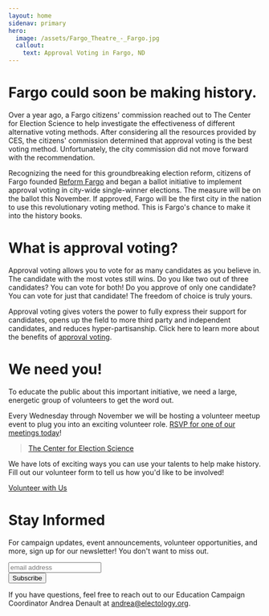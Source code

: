 ```yaml
---
layout: home
sidenav: primary
hero:
  image: /assets/Fargo_Theatre_-_Fargo.jpg
  callout:
    text: Approval Voting in Fargo, ND
---
```


# Fargo could soon be making history.

Over a year ago, a Fargo citizens' commission reached out to The Center for Election Science to help investigate the effectiveness of different alternative voting methods. After considering all the resources provided by CES, the citizens' commission determined that approval voting is the best voting method. Unfortunately, the city commission did not move forward with the recommendation.

Recognizing the need for this groundbreaking election reform, citizens of Fargo founded [Reform Fargo](https://reformfargo.org) and began a ballot initiative to implement approval voting in city-wide single-winner elections. The measure will be on the ballot this November. If approved, Fargo will be the first city in the nation to use this revolutionary voting method. This is Fargo's chance to make it into the history books.

# What is approval voting?

Approval voting allows you to vote for as many candidates as you believe in. The candidate with the most votes still wins. Do you like two out of three candidates? You can vote for both! Do you approve of only one candidate? You can vote for just that candidate! The freedom of choice is truly yours.

Approval voting gives voters the power to fully express their support for candidates, opens up the field to more third party and independent candidates, and reduces hyper-partisanship. Click here to learn more about the benefits of [approval voting](https://approval.vote).

# We need you!

To educate the public about this important initiative, we need a large, energetic group of volunteers to get the word out. 

Every Wednesday through November we will be hosting a volunteer meetup event to plug you into an exciting volunteer role. [RSVP for one of our meetings today](https://www.facebook.com/events/2548162715408405/)!

<div class="fb-page" data-href="https://www.facebook.com/electionscience/" data-tabs="events" data-small-header="false" data-adapt-container-width="true" data-hide-cover="false" data-show-facepile="false"><blockquote cite="https://www.facebook.com/electionscience/" class="fb-xfbml-parse-ignore"><a href="https://www.facebook.com/electionscience/">The Center for Election Science</a></blockquote></div>

We have lots of exciting ways you can use your talents to help make history. Fill out our volunteer form to tell us how you'd like to be involved!

[Volunteer with Us](https://electology.org/volunteer)

# Stay Informed

For campaign updates, event announcements, volunteer opportunities, and more, sign up for our newsletter! You don't want to miss out.

<!-- Begin MailChimp Signup Form -->
  <div id="mc_embed_signup">
    <form action="https://electology.us6.list-manage.com/subscribe/post?u=b97ea4b0f437023e8f446c549&amp;id=03ec9211bd" method="post"
      id="mc-embedded-subscribe-form" name="mc-embedded-subscribe-form" class="validate" target="_blank" novalidate>
      <div id="mc_embed_signup_scroll">
        <input type="email" value="" name="EMAIL" class="email" id="mce-EMAIL" placeholder="email address" required>
        <!-- real people should not fill this in and expect good things - do not remove this or risk form bot signups-->
        <div style="position: absolute; left: -5000px;" aria-hidden="true">
          <input type="text" name="b_b97ea4b0f437023e8f446c549_03ec9211bd" tabindex="-1" value="">
        </div>
        <div class="clear">
          <input type="submit" value="Subscribe" name="subscribe" id="mc-embedded-subscribe" class="button">
        </div>
      </div>
    </form>
  </div>
  <!--End mc_embed_signup-->

If you have questions, feel free to reach out to our Education Campaign Coordinator Andrea Denault at [andrea@electology.org](mailto:andrea@electology.org).